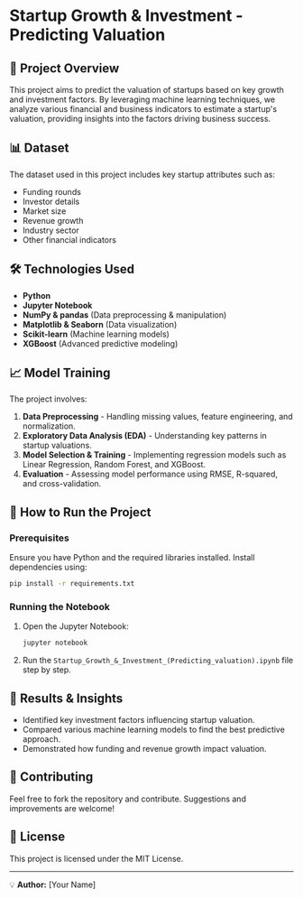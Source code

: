 # Startup Growth & Investment - Predicting Valuation

## 📌 Project Overview
This project aims to predict the valuation of startups based on key growth and investment factors. By leveraging machine learning techniques, we analyze various financial and business indicators to estimate a startup's valuation, providing insights into the factors driving business success.

## 📊 Dataset
The dataset used in this project includes key startup attributes such as:
- Funding rounds
- Investor details
- Market size
- Revenue growth
- Industry sector
- Other financial indicators

## 🛠 Technologies Used
- **Python**
- **Jupyter Notebook**
- **NumPy & pandas** (Data preprocessing & manipulation)
- **Matplotlib & Seaborn** (Data visualization)
- **Scikit-learn** (Machine learning models)
- **XGBoost** (Advanced predictive modeling)

## 📈 Model Training
The project involves:
1. **Data Preprocessing** - Handling missing values, feature engineering, and normalization.
2. **Exploratory Data Analysis (EDA)** - Understanding key patterns in startup valuations.
3. **Model Selection & Training** - Implementing regression models such as Linear Regression, Random Forest, and XGBoost.
4. **Evaluation** - Assessing model performance using RMSE, R-squared, and cross-validation.

## 🚀 How to Run the Project
### Prerequisites
Ensure you have Python and the required libraries installed. Install dependencies using:
```sh
pip install -r requirements.txt
```
### Running the Notebook
1. Open the Jupyter Notebook:
   ```sh
   jupyter notebook
   ```
2. Run the `Startup_Growth_&_Investment_(Predicting_valuation).ipynb` file step by step.

## 📌 Results & Insights
- Identified key investment factors influencing startup valuation.
- Compared various machine learning models to find the best predictive approach.
- Demonstrated how funding and revenue growth impact valuation.

## 🤝 Contributing
Feel free to fork the repository and contribute. Suggestions and improvements are welcome!

## 📜 License
This project is licensed under the MIT License.

---
💡 **Author:** [Your Name]
